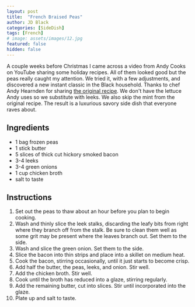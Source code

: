 ```yaml
---
layout: post
title:  "French Braised Peas"
author: JD Black
categories: [SideDish]
tags: [French]
# image: assets/images/12.jpg
featured: false
hidden: false
---
```


A couple weeks before Christmas I came across a video from Andy Cooks on YouTube sharing some holiday recipes. All of them looked good but the peas really caught my attention.  We tried it, with a few adjustments, and discovered a new instant classic in the Black household.  Thanks to chef Andy Hearnden for sharing [the original recipe](https://youtu.be/FSveJitkzxU). We don't have the lettuce Andy uses so we substitute with leeks. We also skip the mint from the original recipe. The result is a luxurious savory side dish that everyone raves about.

## Ingredients
- 1 bag frozen peas
- 1 stick butter
- 5 slices of thick cut hickory smoked bacon
- 3-4 leeks
- 3-4 green onions 
- 1 cup chicken broth
- salt to taste

## Instructions
1. Set out the peas to thaw about an hour before you plan to begin cooking.
1. Wash and thinly slice the leek stalks, discarding the leafy bits from right where they branch off from the stalk.  Be sure to clean them well as some grit may be present where the leaves branch out. Set them to the side.
1. Wash and slice the green onion.  Set them to the side.
1. Slice the bacon into thin strips and place into a skillet on medium heat.
1. Cook the bacon, stirring occasionally, until it just starts to become crisp.
1. Add half the butter, the peas, leeks, and onion.  Stir well.
1. Add the chicken broth. Stir well.
1. Cook until the broth has reduced into a glaze, stirring regularly.
1. Add the remaining butter, cut into slices.  Stir until incorporated into the glaze.
1. Plate up and salt to taste.